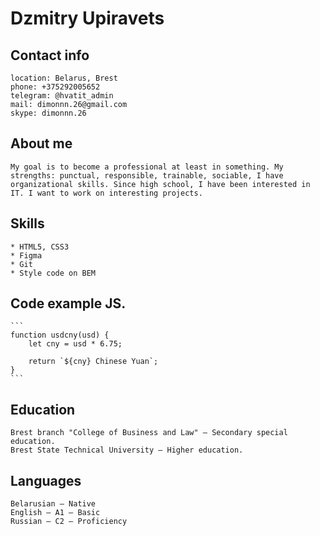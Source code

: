 # Dzmitry Upiravets

## Contact info
    location: Belarus, Brest
    phone: +375292005652
    telegram: @hvatit_admin
    mail: dimonnn.26@gmail.com
    skype: dimonnn.26

## About me
    My goal is to become a professional at least in something. My strengths: punctual, responsible, trainable, sociable, I have organizational skills. Since high school, I have been interested in IT. I want to work on interesting projects.

## Skills
    * HTML5, CSS3
    * Figma
    * Git
    * Style code on BEM

## Code example JS. 
    ```
    function usdcny(usd) {
        let cny = usd * 6.75;
  
        return `${cny} Chinese Yuan`;
    }
    ```

## Education
    Brest branch "College of Business and Law" – Secondary special education.
    Brest State Technical University – Higher education.

## Languages
    Belarusian — Native
    English — A1 — Basic
    Russian — C2 — Proficiency